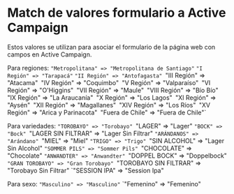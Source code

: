 # Match de valores formulario a Active Campaign
Estos valores se utilizan para asociar el formulario de la página web con campos en Active Campaign. 

Para regiones:
`"Metropolitana" => "Metropolitana de Santiago"`
`"I Región" => "Tarapacá"`
`"II Región" => "Antofagasta"
`"III Región" => "Atacama"`
`"IV Región" => "Coquimbo"`
`"V Región" => "Valparaíso"`
`"VI Región" => "O'Higgins"`
`"VII Región" => "Maule"`
`"VIII Región" => "Bío Bío"`
`"IX Región" => "La Araucanía"`
`"X Región" => "Los Lagos"`
`"XI Región" => "Aysén"`
`"XII Región" => "Magallanes"`
`"XIV Región" => "Los Ríos"`
`"XV Región" => "Arica y Parinacota"`
`"Fuera de Chile" => "Fuera de Chile"`

Para variedades:
`"TOROBAYO" => "Torobayo"
`"LAGER" => "Lager"
`"BOCK" => "Bock"
`"LAGER SIN FILTRAR" => "Lager Sin Filtrar"
`"ARÁNDANOS" => "Arándano"
`"MIEL" => "Miel"
`"TRIGO" => "Trigo"
`"SIN ALCOHOL" => "Lager Sin Alcohol"
`"SOMMER PILS" => "Sommer Pils"
`"CHOCOLATE" => "Chocolate"
`"ANWANDTER" => "Anwandter"
`"DOPPEL BOCK" => "Doppelbock"
`"GRAN TOROBAYO" => "Gran Torobayo"
`"TOROBAYO SIN FILTRAR" => "Torobayo Sin Filtrar"
`"SESSION IPA" => "Session Ipa"

Para sexo: 
`"Masculino" => "Masculino"`
`"Femenino" => "Femenino"